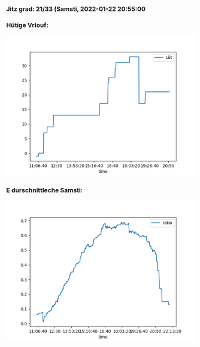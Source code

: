 ### Jitz grad: 21/33 (Samsti, 2022-01-22 20:55:00

### Hütige Vrlouf:
![Graph](Today.png)

### E durschnittleche Samsti:
![Graph](Samsti.png)